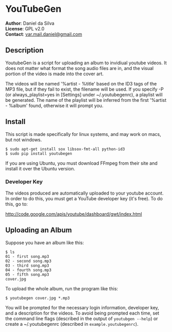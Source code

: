 
# YouTubeGen


**Author**: Daniel da Silva  
**License**: GPL v2.0  
**Contact**: <var.mail.daniel@gmail.com>  

## Description

YoutubeGen is a script for uploading an album to invidiual youtube videos. It does not matter what format the song audio files are in, and the visual portion of the video is made into the cover art.

The videos will be named '%artist - %title' based on the ID3 tags of the MP3 file, but if they fail to exist, the filename will be used. If you specify -P (or always_playlist=yes in [Settings] under ~/.youtubegenrc), a playlist will be generated. The name of the playlist will be inferred from the first '%artist - %album' found, otherwise it will prompt you.

## Install

This script is made specifically for linux systems, and may work on macs, but not windows.

    $ sudo apt-get install sox libsox-fmt-all python-id3 
    $ sudo pip install youtubegen

If you are using Ubuntu, you must download FFmpeg from their site and install it over the Ubuntu version.

### Developer Key

The videos produced are automatically uploaded to your youtube account. In order to do this, you must get a YouTube developer key (it's free). To do this, go to:

   http://code.google.com/apis/youtube/dashboard/gwt/index.html

## Uploading an Album

Suppose you have an album like this:

    $ ls
    01 - first song.mp3
    02 - second song.mp3
    03 - third song.mp3
    04 - fourth song.mp3
    05 - fifth song.mp3
    cover.jpg

To upload the whole album, run the program like this:

    $ youtubegen cover.jpg *.mp3

You will be prompted for the necessary login information, developer key, and a description for the videos. To avoid being prompted each time, set the command line flags (described in the output of ``youtubgen --help``) or create a ~/.youtubegenrc (described in ``example.youtubegenrc``).
